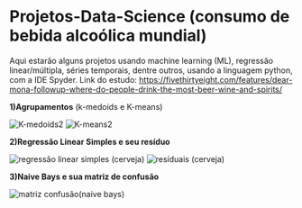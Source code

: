 # Projetos-Data-Science (consumo de bebida alcoólica mundial)
Aqui estarão alguns projetos usando machine learning (ML), regressão linear/múltipla, séries temporais, dentre outros, usando a linguagem python, com a IDE Spyder.
Link do estudo: https://fivethirtyeight.com/features/dear-mona-followup-where-do-people-drink-the-most-beer-wine-and-spirits/

**1)Agrupamentos** (k-medoids e K-means)

![K-medoids2](https://user-images.githubusercontent.com/48027825/64828266-01027c80-d59e-11e9-88a1-800adfcbb999.png)
![K-means2](https://user-images.githubusercontent.com/48027825/64828281-19729700-d59e-11e9-97d1-02523e94f0ac.png)

**2)Regressão Linear Simples e seu resíduo**

![regressão linear simples (cerveja)](https://user-images.githubusercontent.com/48027825/64828513-2cd23200-d59f-11e9-94e9-5a5b04b81540.png) 
![resíduais (cerveja)](https://user-images.githubusercontent.com/48027825/64828524-365b9a00-d59f-11e9-9af1-2dc8a93761d6.png)

**3)Naive Bays e sua matriz de confusão**

![matriz confusão(naive bays)](https://user-images.githubusercontent.com/48027825/64828534-45424c80-d59f-11e9-9d57-634fb2c50d09.png)
